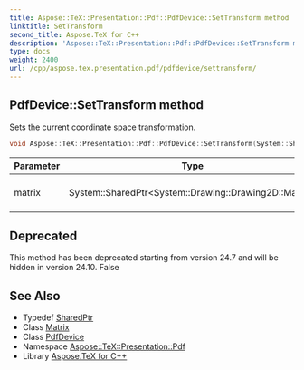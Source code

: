 ```yaml
---
title: Aspose::TeX::Presentation::Pdf::PdfDevice::SetTransform method
linktitle: SetTransform
second_title: Aspose.TeX for C++
description: 'Aspose::TeX::Presentation::Pdf::PdfDevice::SetTransform method. Sets the current coordinate space transformation in C++.'
type: docs
weight: 2400
url: /cpp/aspose.tex.presentation.pdf/pdfdevice/settransform/
---
```

## PdfDevice::SetTransform method


Sets the current coordinate space transformation.

```cpp
void Aspose::TeX::Presentation::Pdf::PdfDevice::SetTransform(System::SharedPtr<System::Drawing::Drawing2D::Matrix> matrix) override
```


| Parameter | Type | Description |
| --- | --- | --- |
| matrix | System::SharedPtr\<System::Drawing::Drawing2D::Matrix\> | A transformation matrix. |

## Deprecated
This method has been deprecated starting from version 24.7 and will be hidden in version 24.10. False 

## See Also

* Typedef [SharedPtr](../../../system/sharedptr/)
* Class [Matrix](../../../system.drawing.drawing2d/matrix/)
* Class [PdfDevice](../)
* Namespace [Aspose::TeX::Presentation::Pdf](../../)
* Library [Aspose.TeX for C++](../../../)
